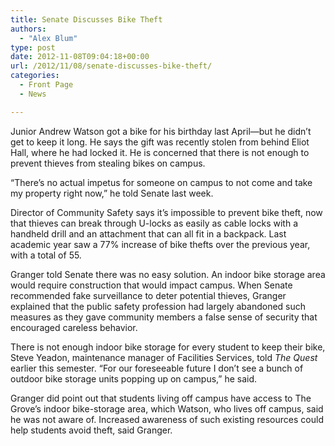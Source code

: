```yaml
---
title: Senate Discusses Bike Theft
authors: 
  - "Alex Blum"
type: post
date: 2012-11-08T09:04:18+00:00
url: /2012/11/08/senate-discusses-bike-theft/
categories:
  - Front Page
  - News

---
```

Junior Andrew Watson got a bike for his birthday last April—but he didn&#8217;t get to keep it long. He says the gift was recently stolen from behind Eliot Hall, where he had locked it. He is concerned that there is not enough to prevent thieves from stealing bikes on campus.

“There&#8217;s no actual impetus for someone on campus to not come and take my property right now,” he told Senate last week.

Director of Community Safety says it&#8217;s impossible to prevent bike theft, now that thieves can break through U-locks as easily as cable locks with a handheld drill and an attachment that can all fit in a backpack. Last academic year saw a 77% increase of bike thefts over the previous year, with a total of 55.

Granger told Senate there was no easy solution. An indoor bike storage area would require construction that would impact campus. When Senate recommended fake surveillance to deter potential thieves, Granger explained that the public safety profession had largely abandoned such measures as they gave community members a false sense of security that encouraged careless behavior.

There is not enough indoor bike storage for every student to keep their bike, Steve Yeadon, maintenance manager of Facilities Services, told _The Quest_ earlier this semester. “For our foreseeable future I don’t see a bunch of outdoor bike storage units popping up on campus,” he said.

Granger did point out that students living off campus have access to The Grove&#8217;s indoor bike-storage area, which Watson, who lives off campus, said he was not aware of. Increased awareness of such existing resources could help students avoid theft, said Granger.